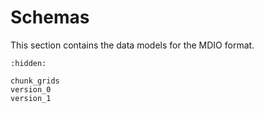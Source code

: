 # Schemas

This section contains the data models for the MDIO format.

```{toctree}
:hidden:

chunk_grids
version_0
version_1
```
